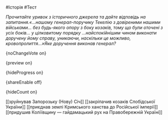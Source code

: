 #Історія #Тест

*Прочитайте уривок з історичного джерела та дайте відповідь на запитання.«…нашому  генерал-поручику Текелію з довіреними нашими військами... без  будь-якого опору з боку козаків, тому що були оточені з усіх боків... у  цілковитому порядку …найспокійнішим чином виконати доручену йому справу,  уникаючи, наскільки це можливо, кровопролиття...»Яке доручення виконав генерал?*

{noChangeVote on}

{preview on}

{hideProgress on}

{shareEnable off}

{hideCount on}

[[зруйнував Запорозьку (Нову) Січ]]
[[закріпачив козаків Слобідської України]]
[[приєднав землі Кримського ханства до Російської імперії]]
[[придушив Коліївщину — гайдамацький рух на Правобережній Україні]]
